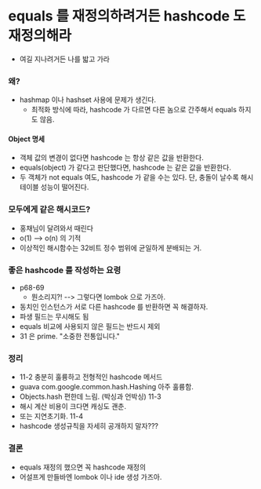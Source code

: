 # equals 를 재정의하려거든 hashcode 도 재정의해라
- 여길 지나려거든 나를 밟고 가라

### 왜?
- hashmap 이나 hashset 사용에 문제가 생긴다.
  + 최적화 방식에 따라, hashcode 가 다르면 다른 놈으로 간주해서 equals 하지도 않음.

#### Object 명세
- 객체 값의 변경이 없다면 hashcode 는 항상 같은 값을 반환한다.
- equals(object) 가 같다고 판단했다면, hashcode 는 같은 값을 반환한다.
- 두 객체가 not equals 여도, hashcode 가 같을 수는 있다. 단, 충돌이 날수록 해시테이블 성능이 떨어진다.

### 모두에게 같은 해시코드?
- 홍채님이 달려와서 때린다
- o(1) --> o(n) 의 기적
- 이상적인 해시함수는 32비트 정수 범위에 균일하게 분배되는 거.

### 좋은 hashcode 를 작성하는 요령
- p68-69
  + 뭔소리지?! --> 그렇다면 lombok 으로 가즈아.
- 동치인 인스턴스가 서로 다른 hashcode 를 반환하면 꼭 해결하자.
- 파생 필드는 무시해도 됨
- equals 비교에 사용되지 않은 필드는 반드시 제외
- 31 은 prime. "소중한 전통입니다."

### 정리
- 11-2 충분히 훌륭하고 전형적인 hashcode 메서드
- guava com.google.common.hash.Hashing 아주 훌륭함.
- Objects.hash 편한데 느림. (박싱과 언박싱) 11-3
- 해시 계산 비용이 크다면 캐싱도 괜춘.
- 또는 지연초기화. 11-4
- hashcode 생성규칙을 자세히 공개하지 말자???

### 결론
- equals 재정의 했으면 꼭 hashcode 재정의
- 어설프게 만들바엔 lombok 이나 ide 생성 가즈아.
